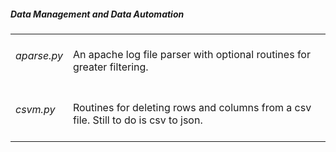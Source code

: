 <h5> Data Management and Data Automation </h5>

<table>
  <tr>
    <td><h6> aparse.py </h6></td> 
    <td>An apache log file parser with optional routines for greater filtering.</td>
  </tr>
  <tr>
    <td><h6>csvm.py</h6></td>
    <td>Routines for deleting rows and columns from a csv file. Still to do is csv to json.</td> 
  </tr>
</p>
